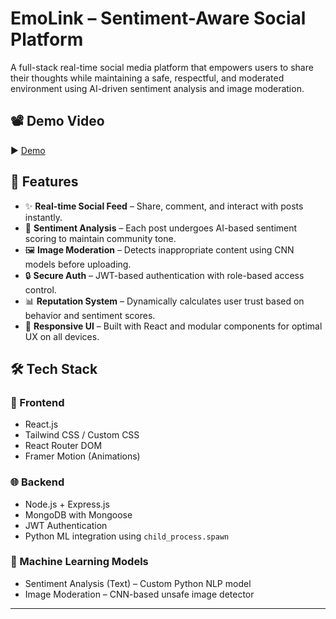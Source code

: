 # EmoLink – Sentiment-Aware Social Platform

A full-stack real-time social media platform that empowers users to share their thoughts while maintaining a safe, respectful, and moderated environment using AI-driven sentiment analysis and image moderation.

## 📽️ Demo Video

▶️ [ Demo ](https://drive.google.com/file/d/1UvpjvEXPdXWl94mdMhftJ2DNLWAYV2hA/view?usp=sharing)  

## 🚀 Features

- ✨ **Real-time Social Feed** – Share, comment, and interact with posts instantly.
- 🧠 **Sentiment Analysis** – Each post undergoes AI-based sentiment scoring to maintain community tone.
- 🖼️ **Image Moderation** – Detects inappropriate content using CNN models before uploading.
- 🔒 **Secure Auth** – JWT-based authentication with role-based access control.
- 📊 **Reputation System** – Dynamically calculates user trust based on behavior and sentiment scores.
- 📱 **Responsive UI** – Built with React and modular components for optimal UX on all devices.


## 🛠️ Tech Stack

### 🔧 Frontend
- React.js
- Tailwind CSS / Custom CSS
- React Router DOM
- Framer Motion (Animations)

### 🌐 Backend
- Node.js + Express.js
- MongoDB with Mongoose
- JWT Authentication
- Python ML integration using `child_process.spawn`

### 🤖 Machine Learning Models
- Sentiment Analysis (Text) – Custom Python NLP model
- Image Moderation – CNN-based unsafe image detector

---





